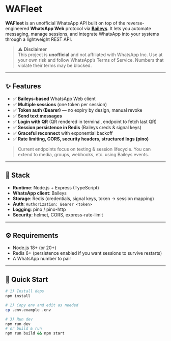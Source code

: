 # WAFleet

**WAFleet** is an unofficial WhatsApp API built on top of the reverse-engineered **WhatsApp Web** protocol via **[Baileys](https://github.com/WhiskeySockets/Baileys)**. It lets you automate messaging, manage sessions, and integrate WhatsApp into your systems through a lightweight REST API.

> ⚠️ **Disclaimer**  
> This project is **unofficial** and not affiliated with WhatsApp Inc. Use at your own risk and follow WhatsApp’s Terms of Service. Numbers that violate their terms may be blocked.

---

## ✨ Features

- ✅ **Baileys-based** WhatsApp Web client
- ✅ **Multiple sessions** (one token per session)
- ✅ **Token auth (Bearer)** — no expiry by design, manual revoke
- ✅ **Send text messages**
- ✅ **Login with QR** (QR rendered in terminal, endpoint to fetch last QR)
- ✅ **Session persistence in Redis** (Baileys creds & signal keys)
- ✅ **Graceful reconnect** with exponential backoff
- ✅ **Rate limiting, CORS, security headers, structured logs (pino)**

> Current endpoints focus on texting & session lifecycle. You can extend to media, groups, webhooks, etc. using Baileys events.

---

## 🧱 Stack

- **Runtime**: Node.js + Express (TypeScript)
- **WhatsApp client**: Baileys
- **Storage**: Redis (credentials, signal keys, token → session mapping)
- **Auth**: `Authorization: Bearer <token>`
- **Logging**: pino / pino-http
- **Security**: helmet, CORS, express-rate-limit

---

## ⚙️ Requirements

- Node.js 18+ (or 20+)
- Redis 6+ (persistence enabled if you want sessions to survive restarts)
- A WhatsApp number to pair

---

## 🚀 Quick Start

```bash
# 1) Install deps
npm install

# 2) Copy env and edit as needed
cp .env.example .env

# 3) Run dev
npm run dev
# or build & run
npm run build && npm start
